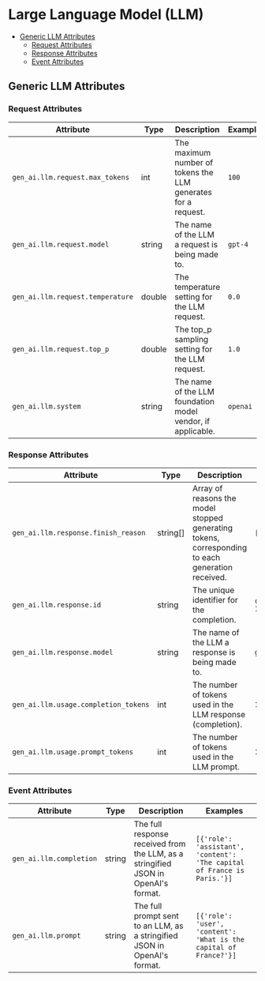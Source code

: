 <!--- Hugo front matter used to generate the website version of this page:
--->

# Large Language Model (LLM)

<!-- toc -->

- [Generic LLM Attributes](#generic-llm-attributes)
  - [Request Attributes](#request-attributes)
  - [Response Attributes](#response-attributes)
  - [Event Attributes](#event-attributes)

<!-- tocstop -->

## Generic LLM Attributes

### Request Attributes

<!-- semconv registry.llm(omit_requirement_level,tag=llm-generic-request) -->
| Attribute  | Type | Description  | Examples  |
|---|---|---|---|
| `gen_ai.llm.request.max_tokens` | int | The maximum number of tokens the LLM generates for a request. | `100` |
| `gen_ai.llm.request.model` | string | The name of the LLM a request is being made to. | `gpt-4` |
| `gen_ai.llm.request.temperature` | double | The temperature setting for the LLM request. | `0.0` |
| `gen_ai.llm.request.top_p` | double | The top_p sampling setting for the LLM request. | `1.0` |
| `gen_ai.llm.system` | string | The name of the LLM foundation model vendor, if applicable. | `openai` |
<!-- endsemconv -->

### Response Attributes

<!-- semconv registry.llm(omit_requirement_level,tag=llm-generic-response) -->
| Attribute  | Type | Description  | Examples  |
|---|---|---|---|
| `gen_ai.llm.response.finish_reason` | string[] | Array of reasons the model stopped generating tokens, corresponding to each generation received. | `[['stop']]` |
| `gen_ai.llm.response.id` | string | The unique identifier for the completion. | `chatcmpl-123` |
| `gen_ai.llm.response.model` | string | The name of the LLM a response is being made to. | `gpt-4-0613` |
| `gen_ai.llm.usage.completion_tokens` | int | The number of tokens used in the LLM response (completion). | `180` |
| `gen_ai.llm.usage.prompt_tokens` | int | The number of tokens used in the LLM prompt. | `100` |
<!-- endsemconv -->

### Event Attributes

<!-- semconv registry.llm(omit_requirement_level,tag=llm-generic-events) -->
| Attribute  | Type | Description  | Examples  |
|---|---|---|---|
| `gen_ai.llm.completion` | string | The full response received from the LLM, as a stringified JSON in OpenAI's format. | `[{'role': 'assistant', 'content': 'The capital of France is Paris.'}]` |
| `gen_ai.llm.prompt` | string | The full prompt sent to an LLM, as a stringified JSON in OpenAI's format. | `[{'role': 'user', 'content': 'What is the capital of France?'}]` |
<!-- endsemconv -->